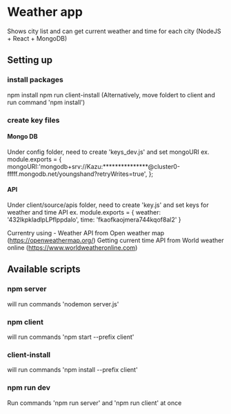 # Weather app
Shows city list and can get current weather and time for each city
(NodeJS + React + MongoDB)

## Setting up
### install packages
npm install
npm run client-install
(Alternatively, move foldert to client and run command 'npm install')

### create key files
#### Mongo DB
Under config folder, need to create 'keys_dev.js' and set mongoURI
ex.
module.exports = {
    mongoURI:'mongodb+srv://Kazu:***************@cluster0-fffff.mongodb.net/youngshand?retryWrites=true',
};

#### API
Under client/source/apis folder, need to create 'key.js' and set keys for weather and time API
ex.
module.exports = {
    weather: '432lkpkladlpLPflppdalo',
    time: 'fkaofkaojmera744kqof8al2'
}

Currentry using -
Weather API from Open weather map (https://openweathermap.org/)
Getting current time API from World weather online (https://www.worldweatheronline.com)

## Available scripts
### npm server
will run commands 'nodemon server.js'

### npm client
will run commands 'npm start --prefix client'

### client-install
will run commands 'npm install --prefix client'

### npm run dev
Run commands 'npm run server' and 'npm run client' at once
